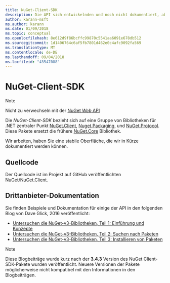 ```yaml
---
title: NuGet-Client-SDK
description: Die API sich entwickelnden und noch nicht dokumentiert, aber Beispiele stehen Dave Glicks-Blog.
author: karann-msft
ms.author: karann
ms.date: 01/09/2018
ms.topic: conceptual
ms.openlocfilehash: 8e612d9f86bcffc99870c5541aa6091e678db512
ms.sourcegitcommit: 1d1406764c6af5fb7801d462e0c4afc9092fa569
ms.translationtype: MT
ms.contentlocale: de-DE
ms.lasthandoff: 09/04/2018
ms.locfileid: "43547088"
---
```

# <a name="nuget-client-sdk"></a>NuGet-Client-SDK

> [!Note]
> Nicht zu verwechseln mit der [NuGet *Web* API](https://docs.microsoft.com/en-us/nuget/api/overview)

Die *NuGet-Client-SDK* bezieht sich auf eine Gruppe von Bibliotheken für .NET zentraler Punkt [NuGet.Client](https://www.nuget.org/packages/NuGet.Client), [Nuget.Packaging](https://www.nuget.org/packages/NuGet.Packaging), und [NuGet.Protocol](https://www.nuget.org/packages/NuGet.Protocol). Diese Pakete ersetzt die frühere [NuGet.Core](https://www.nuget.org/packages/NuGet.Core/) Bibliothek.

Wir arbeiten, haben Sie eine stabile Oberfläche, die wir in Kürze dokumentiert werden können.

## <a name="source-code"></a>Quellcode

Der Quellcode ist im Projekt auf GitHub veröffentlichten [NuGet/NuGet.Client](https://github.com/NuGet/NuGet.Client).

## <a name="third-party-documentation"></a>Drittanbieter-Dokumentation

Sie finden Beispiele und Dokumentation für einige der API in den folgenden Blog von Dave Glick, 2016 veröffentlicht:

- [Untersuchen die NuGet-v3-Bibliotheken, Teil 1: Einführung und Konzepte](http://daveaglick.com/posts/exploring-the-nuget-v3-libraries-part-1)
- [Untersuchen die NuGet-v3-Bibliotheken, Teil 2: Suchen nach Paketen](http://daveaglick.com/posts/exploring-the-nuget-v3-libraries-part-2)
- [Untersuchen die NuGet-v3-Bibliotheken, Teil 3: Installieren von Paketen](http://daveaglick.com/posts/exploring-the-nuget-v3-libraries-part-3)

> [!Note]
> Diese Blogbeiträge wurde kurz nach der **3.4.3** Version des NuGet Client-SDK-Pakete wurden veröffentlicht.
> Neuere Versionen der Pakete möglicherweise nicht kompatibel mit den Informationen in den Blogbeiträgen.

